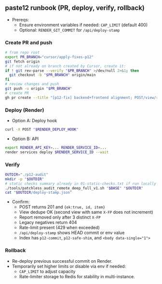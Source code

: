 ## paste12 runbook (PR, deploy, verify, rollback)

- Prereqs:
  - Ensure environment variables if needed: `CAP_LIMIT` (default 400)
  - Optional: `RENDER_GIT_COMMIT` for `/api/deploy-stamp`

### Create PR and push

```bash
# from repo root
export PR_BRANCH="cursor/apply-fixes-p12"
git fetch origin
# if not already on branch created by Cursor, create it:
if ! git rev-parse --verify "$PR_BRANCH" >/dev/null 2>&1; then
  git checkout -b "$PR_BRANCH" origin/main
fi
# review changes and push
git push -u origin "$PR_BRANCH"
# create PR
gh pr create --title "[p12-fix] backend+frontend alignment; POST/view/report; limits; CORS; deploy-stamp" --body "Automated fixes and audit scripts." --base main --head "$PR_BRANCH"
```

### Deploy (Render)
- Option A: Deploy hook
```bash
curl -X POST "$RENDER_DEPLOY_HOOK"
```
- Option B: API
```bash
export RENDER_API_KEY=... RENDER_SERVICE_ID=...
render services deploy $RENDER_SERVICE_ID --wait
```

### Verify
```bash
OUTDIR="./p12-audit"
mkdir -p "$OUTDIR"
# static checks summary already in 01-static-checks.txt if run locally
./tools/patchless_audit_remote_deep_full_v1.sh "$BASE" "$OUTDIR"
cat "$OUTDIR/deploy-stamp.json"
```
- Confirm:
  - POST returns 201 and `{ok:true, id, item}`
  - View dedupe OK (second view with same `X-FP` does not increment)
  - Report removed only after 3 distinct `X-FP`
  - Legacy negatives return 404
  - Rate-limit present (429 when exceeded)
  - `/api/deploy-stamp` shows HEAD commit or env value
  - Index has `p12-commit`, `p12-safe-shim`, and `<body data-single="1">`

### Rollback
- Re-deploy previous successful commit on Render.
- Temporarily set higher limits or disable via env if needed:
  - `CAP_LIMIT` to adjust capacity
  - Rate-limiter storage to Redis for stability in multi-instance.
